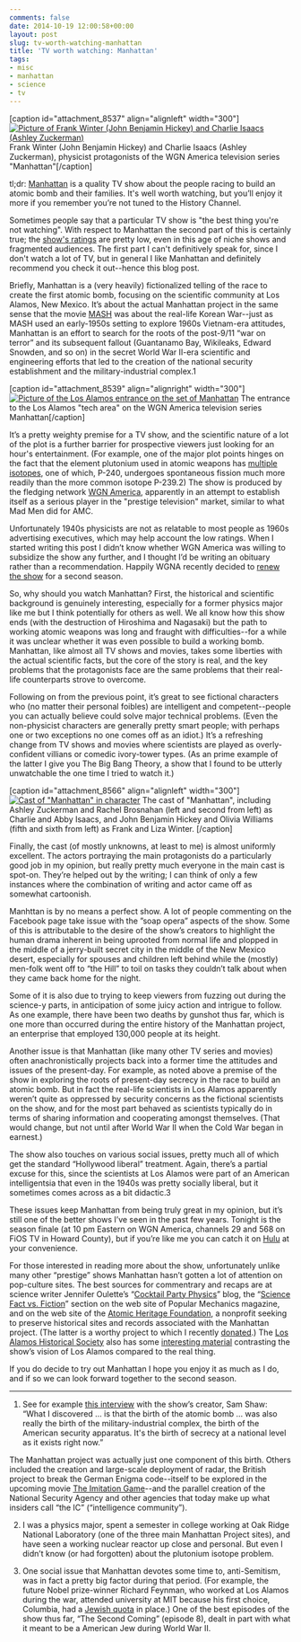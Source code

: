 ```yaml
---
comments: false
date: 2014-10-19 12:00:58+00:00
layout: post
slug: tv-worth-watching-manhattan
title: 'TV worth watching: Manhattan'
tags:
- misc
- manhattan
- science
- tv
---
```


[caption id="attachment_8537" align="alignleft" width="300"][![Picture of Frank Winter (John Benjamin Hickey) and Charlie Isaacs (Ashley Zuckerman)](http://hecker.files.wordpress.com/2014/09/manhattan-frank-winter-charlie-isaacs.jpg?w=300)](https://hecker.files.wordpress.com/2014/09/manhattan-frank-winter-charlie-isaacs.jpg) Frank Winter (John Benjamin Hickey) and Charlie Isaacs (Ashley Zuckerman), physicist protagonists of the WGN America television series "Manhattan"[/caption]

tl;dr: [Manhattan](http://wgnamerica.com/shows/manhattan) is a quality TV show about the people racing to build an atomic bomb and their families. It's well worth watching, but you’ll enjoy it more if you remember you’re not tuned to the History Channel.

Sometimes people say that a particular TV show is "the best thing you're not watching". With respect to Manhattan the second part of this is certainly true; the [show's ratings](http://tvseriesfinale.com/tv-show/manhattan-season-one-ratings-33487/) are pretty low, even in this age of niche shows and fragmented audiences. The first part I can't definitively speak for, since I don't watch a lot of TV, but in general I like Manhattan and definitely recommend you check it out--hence this blog post.

Briefly, Manhattan is a (very heavily) fictionalized telling of the race to create the first atomic bomb, focusing on the scientific community at Los Alamos, New Mexico. It’s about the actual Manhattan project in the same sense that the movie [MASH](http://en.wikipedia.org/wiki/MASH_(film)) was about the real-life Korean War--just as MASH used an early-1950s setting to explore 1960s Vietnam-era attitudes, Manhattan is an effort to search for the roots of the post-9/11 “war on terror” and its subsequent fallout (Guantanamo Bay, Wikileaks, Edward Snowden, and so on) in the secret World War II-era scientific and engineering efforts that led to the creation of the national security establishment and the military-industrial complex.1

[caption id="attachment_8539" align="alignright" width="300"][![Picture of the Los Alamos entrance on the set of Manhattan](http://hecker.files.wordpress.com/2014/09/los-alamos-entrance-manhattan.jpg?w=300)](https://hecker.files.wordpress.com/2014/09/los-alamos-entrance-manhattan.jpg) The entrance to the Los Alamos "tech area" on the WGN America television series Manhattan[/caption]

It’s a pretty weighty premise for a TV show, and the scientific nature of a lot of the plot is a further barrier for prospective viewers just looking for an hour's entertainment. (For example, one of the major plot points hinges on the fact that the element plutonium used in atomic weapons has [multiple isotopes](http://en.wikipedia.org/wiki/Isotopes_of_plutonium), one of which, P-240, undergoes spontaneous fission much more readily than the more common isotope P-239.2) The show is produced by the fledging network [WGN America](http://wgnamerica.com/about), apparently in an attempt to establish itself as a serious player in the "prestige television" market, similar to what Mad Men did for AMC.

Unfortunately 1940s physicists are not as relatable to most people as 1960s advertising executives, which may help account the low ratings. When I started writing this post I didn’t know whether WGN America was willing to subsidize the show any further, and I thought I’d be writing an obituary rather than a recommendation. Happily WGNA recently decided to [renew the show](http://variety.com/2014/tv/news/wgn-america-renews-manhattan-for-season-2-1201329175/) for a second season.

So, why should you watch Manhattan? First, the historical and scientific background is genuinely interesting, especially for a former physics major like me but I think potentially for others as well. We all know how this show ends (with the destruction of Hiroshima and Nagasaki) but the path to working atomic weapons was long and fraught with difficulties--for a while it was unclear whether it was even possible to build a working bomb. Manhattan, like almost all TV shows and movies, takes some liberties with the actual scientific facts, but the core of the story is real, and the key problems that the protagonists face are the same problems that their real-life counterparts strove to overcome.

Following on from the previous point, it’s great to see fictional characters who (no matter their personal foibles) are intelligent and competent--people you can actually believe could solve major technical problems. (Even the non-physicist characters are generally pretty smart people; with perhaps one or two exceptions no one comes off as an idiot.) It’s a refreshing change from TV shows and movies where scientists are played as overly-confident villians or comedic ivory-tower types. (As an prime example of the latter I give you The Big Bang Theory, a show that I found to be utterly unwatchable the one time I tried to watch it.)

[caption id="attachment_8566" align="alignleft" width="300"][![Cast of "Manhattan" in character](https://hecker.files.wordpress.com/2014/10/manhattan-cast.jpg?w=300)](https://hecker.files.wordpress.com/2014/10/manhattan-cast.jpg) The cast of "Manhattan", including Ashley Zuckerman and Rachel Brosnahan (left and second from left) as Charlie and Abby Isaacs, and John Benjamin Hickey and Olivia Williams (fifth and sixth from left) as Frank and Liza Winter.  [/caption]

Finally, the cast (of mostly unknowns, at least to me) is almost uniformly excellent. The actors portraying the main protagonists do a particularly good job in my opinion, but really pretty much everyone in the main cast is spot-on. They’re helped out by the writing; I can think of only a few instances where the combination of writing and actor came off as somewhat cartoonish.

Manhttan is by no means a perfect show. A lot of people commenting on the Facebook page take issue with the ”soap opera” aspects of the show. Some of this is attributable to the desire of the show’s creators to highlight the human drama inherent in being uprooted from normal life and plopped in the middle of a jerry-built secret city in the middle of the New Mexico desert, especially for spouses and children left behind while the (mostly) men-folk went off to “the Hill” to toil on tasks they couldn’t talk about when they came back home for the night.

Some of it is also due to trying to keep viewers from fuzzing out during the science-y parts, in anticipation of some juicy action and intrigue to follow. As one example, there have been two deaths by gunshot thus far, which is one more than occurred during the entire history of the Manhattan project, an enterprise that employed 130,000 people at its height.

Another issue is that Manhattan (like many other TV series and movies) often anachronistically projects back into a former time the attitudes and issues of the present-day. For example, as noted above a premise of the show in exploring the roots of present-day secrecy in the race to build an atomic bomb. But in fact the real-life scientists in Los Alamos apparently weren’t quite as oppressed by security concerns as the fictional scientists on the show, and for the most part behaved as scientists typically do in terms of sharing information and cooperating amongst themselves. (That would change, but not until after World War II when the Cold War began in earnest.)

The show also touches on various social issues, pretty much all of which get the standard “Hollywood liberal” treatment. Again, there’s a partial excuse for this, since the scientists at Los Alamos were part of an American intelligentsia that even in the 1940s was pretty socially liberal, but it sometimes comes across as a bit didactic.3

These issues keep Manhattan from being truly great in my opinion, but it’s still one of the better shows I’ve seen in the past few years. Tonight is the season finale (at 10 pm Eastern on WGN America, channels 29 and 568 on FiOS TV in Howard County), but if you’re like me you can catch it on [Hulu](http://www.hulu.com/manhattan) at your convenience.

For those interested in reading more about the show, unfortunately unlike many other “prestige” shows Manhattan hasn’t gotten a lot of attention on pop-culture sites. The best sources for commentrary and recaps are at science writer Jennifer Oulette’s “[Cocktail Party Physics](http://blogs.scientificamerican.com/cocktail-party-physics/tag/manhattan/)” blog, the “[Science Fact vs. Fiction](http://www.popularmechanics.com/archive/technology/digital/fact-vs-fiction/)” section on the web site of Popular Mechanics magazine, and on the web site of the [Atomic Heritage Foundation](http://www.atomicheritage.org), a nonprofit seeking to preserve historical sites and records associated with the Manhattan project. (The latter is a worthy project to which I recently [donated](https://donatenow.networkforgood.org/AtomicHeritageFoundation).) The [Los Alamos Historical Society](http://www.losalamoshistory.org) also has some [interesting material](http://www.losalamoshistory.org/manhattan_discussion_intro.htm) contrasting the show’s vision of Los Alamos compared to the real thing.

If you do decide to try out Manhattan I hope you enjoy it as much as I do, and if so we can look forward together to the second season.



* * *



1. See for example [this interview](http://www.thewrap.com/manhattan-creator-on-doomsday-drama-americans-never-met-an-apocalypse-they-didnt-like/) with the show’s creator, Sam Shaw: “What I discovered … is that the birth of the atomic bomb … was also really the birth of the military-industrial complex, the birth of the American security apparatus. It's the birth of secrecy at a national level as it exists right now.”

The Manhattan project was actually just one component of this birth. Others included the creation and large-scale deployment of radar, the British project to break the German Enigma code--itself to be explored in the upcoming movie [The Imitation Game](http://en.wikipedia.org/wiki/The_Imitation_Game)--and the parallel creation of the National Security Agency and other agencies that today make up what insiders call “the IC” (“intelligence community”).

2. I was a physics major, spent a semester in college working at Oak Ridge National Laboratory (one of the three main Manhattan Project sites), and have seen a working nuclear reactor up close and personal. But even I didn’t know (or had forgotten) about the plutonium isotope problem.

3. One social issue that Manhattan devotes some time to, anti-Semitism, was in fact a pretty big factor during that period. (For example, the future Nobel prize-winner Richard Feynman, who worked at Los Alamos during the war, attended university at MIT because his first choice, Columbia, had a [Jewish quota](http://en.wikipedia.org/wiki/Jewish_quota) in place.) One of the best episodes of the show thus far, “The Second Coming” (episode 8), dealt in part with what it meant to be a American Jew during World War II.
